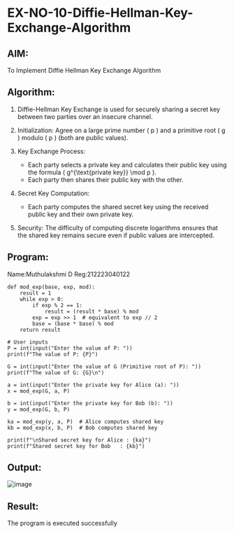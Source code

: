 # EX-NO-10-Diffie-Hellman-Key-Exchange-Algorithm

## AIM:
To Implement Diffie Hellman Key Exchange Algorithm 

## Algorithm:

1. Diffie-Hellman Key Exchange is used for securely sharing a secret key between two parties over an insecure channel.

2. Initialization: Agree on a large prime number \( p \) and a primitive root \( g \) modulo \( p \) (both are public values).

3. Key Exchange Process: 
   - Each party selects a private key and calculates their public key using the formula \( g^{\text{private key}} \mod p \).
   - Each party then shares their public key with the other.

4. Secret Key Computation: 
   - Each party computes the shared secret key using the received public key and their own private key.

5. Security: The difficulty of computing discrete logarithms ensures that the shared key remains secure even if public values are intercepted.

## Program:

Name:Muthulakshmi D
Reg:212223040122

```
def mod_exp(base, exp, mod):
    result = 1
    while exp > 0:
        if exp % 2 == 1:
            result = (result * base) % mod
        exp = exp >> 1  # equivalent to exp // 2
        base = (base * base) % mod
    return result

# User inputs
P = int(input("Enter the value of P: "))
print(f"The value of P: {P}")

G = int(input("Enter the value of G (Primitive root of P): "))
print(f"The value of G: {G}\n")

a = int(input("Enter the private key for Alice (a): "))
x = mod_exp(G, a, P)

b = int(input("Enter the private key for Bob (b): "))
y = mod_exp(G, b, P)

ka = mod_exp(y, a, P)  # Alice computes shared key
kb = mod_exp(x, b, P)  # Bob computes shared key

print(f"\nShared secret key for Alice : {ka}")
print(f"Shared secret key for Bob   : {kb}")
```

## Output:

![image](https://github.com/user-attachments/assets/04aff701-c087-482f-8a69-b9efd51e8932)


## Result:
  The program is executed successfully

